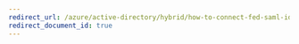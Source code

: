 ```yaml
---
redirect_url: /azure/active-directory/hybrid/how-to-connect-fed-saml-idp
redirect_document_id: true
---
```

